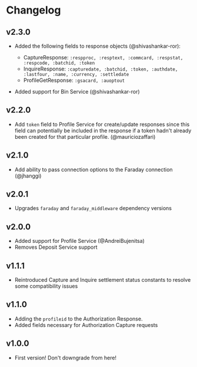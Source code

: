 # Changelog

## v2.3.0

* Added the following fields to response objects (@shivashankar-ror):
  - CaptureResponse: `:respproc, :resptext, :commcard, :respstat, :respcode, :batchid, :token`
  - InquireResponse: `:capturedate, :batchid, :token, :authdate, :lastfour, :name, :currency, :settledate`
  - ProfileGetResponse: `:gsacard, :auoptout`

* Added support for Bin Service (@shivashankar-ror)

## v2.2.0

* Add `token` field to Profile Service for create/update responses since this field can potentially be included in the response if a token hadn't already been created for that particular profile. (@mauriciozaffari)

## v2.1.0

* Add ability to pass connection options to the Faraday connection (@jhanggi)

## v2.0.1

* Upgrades `faraday` and `faraday_middleware` dependency versions

## v2.0.0

* Added support for Profile Service (@AndreiBujenitsa)
* Removes Deposit Service support

## v1.1.1

* Reintroduced Capture and Inquire settlement status constants to resolve some compatibility issues

## v1.1.0

* Adding the `profileid` to the Authorization Response.
* Added fields necessary for Authorization Capture requests

## v1.0.0

* First version! Don't downgrade from here!
